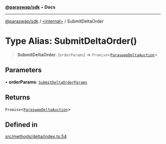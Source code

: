 [**@paraswap/sdk**](../../README.md) • **Docs**

***

[@paraswap/sdk](../../globals.md) / [\<internal\>](../README.md) / SubmitDeltaOrder

# Type Alias: SubmitDeltaOrder()

> **SubmitDeltaOrder**: (`orderParams`) => `Promise`\<[`ParaswapDeltaAuction`](../../type-aliases/ParaswapDeltaAuction.md)\>

## Parameters

• **orderParams**: [`SubmitDeltaOrderParams`](../../type-aliases/SubmitDeltaOrderParams.md)

## Returns

`Promise`\<[`ParaswapDeltaAuction`](../../type-aliases/ParaswapDeltaAuction.md)\>

## Defined in

[src/methods/delta/index.ts:54](https://github.com/paraswap/paraswap-sdk/blob/master/src/methods/delta/index.ts#L54)
